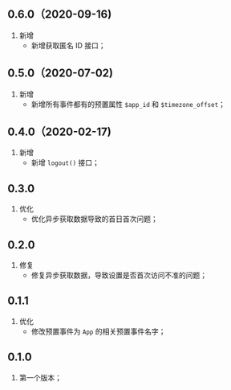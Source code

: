 ## 0.6.0（2020-09-16)
1. 新增
    - 新增获取匿名 ID 接口；

## 0.5.0（2020-07-02)
1. 新增
    - 新增所有事件都有的预置属性 `$app_id` 和 `$timezone_offset`；

## 0.4.0（2020-02-17)
1. 新增
    - 新增 `logout()` 接口；

## 0.3.0
1. 优化
    - 优化异步获取数据导致的首日首次问题；

## 0.2.0
1. 修复
    - 修复异步获取数据，导致设置是否首次访问不准的问题；

## 0.1.1
1. 优化
    - 修改预置事件为 `App` 的相关预置事件名字；

## 0.1.0
1. 第一个版本；

